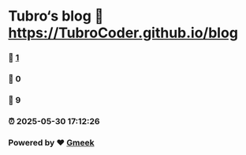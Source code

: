 # Tubro‘s blog :link: https://TubroCoder.github.io/blog 
### :page_facing_up: [1](https://TubroCoder.github.io/blog/tag.html) 
### :speech_balloon: 0 
### :hibiscus: 9 
### :alarm_clock: 2025-05-30 17:12:26 
### Powered by :heart: [Gmeek](https://github.com/Meekdai/Gmeek)
